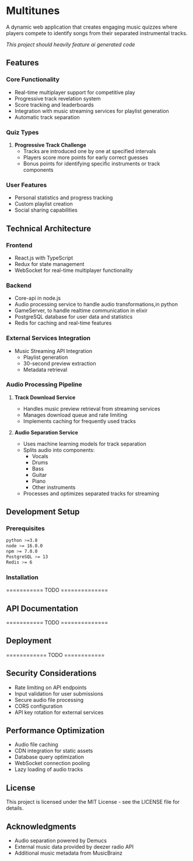 # Multitunes

A dynamic web application that creates engaging music quizzes where players compete to identify songs from their separated instrumental tracks. 

_This project should heavily feature ai generated code_


## Features

### Core Functionality
- Real-time multiplayer support for competitive play
- Progressive track revelation system
- Score tracking and leaderboards
- Integration with music streaming services for playlist generation
- Automatic track separation

### Quiz Types
1. **Progressive Track Challenge**
   - Tracks are introduced one by one at specified intervals
   - Players score more points for early correct guesses
   - Bonus points for identifying specific instruments or track components

### User Features
- Personal statistics and progress tracking
- Custom playlist creation
- Social sharing capabilities

## Technical Architecture

### Frontend
- React.js with TypeScript
- Redux for state management
- WebSocket for real-time multiplayer functionality

### Backend
- Core-api in node.js 
- Audio processing service to handle audio transformations,in python
- GameServer, to handle realtime communication in elixir
- PostgreSQL database for user data and statistics
- Redis for caching and real-time features

### External Services Integration
- Music Streaming API Integration
  - Playlist generation
  - 30-second preview extraction
  - Metadata retrieval

### Audio Processing Pipeline
1. **Track Download Service**
   - Handles music preview retrieval from streaming services
   - Manages download queue and rate limiting
   - Implements caching for frequently used tracks

2. **Audio Separation Service**
   - Uses machine learning models for track separation
   - Splits audio into components:
     - Vocals
     - Drums
     - Bass
     - Guitar
     - Piano
     - Other instruments
   - Processes and optimizes separated tracks for streaming

## Development Setup

### Prerequisites
```bash
python >=3.8
node >= 16.0.0
npm >= 7.0.0
PostgreSQL >= 13
Redis >= 6
```

### Installation
=========== TODO ==============

## API Documentation
=========== TODO ==============

## Deployment
============ TODO ============

## Security Considerations
- Rate limiting on API endpoints
- Input validation for user submissions
- Secure audio file processing
- CORS configuration
- API key rotation for external services

## Performance Optimization

- Audio file caching
- CDN integration for static assets
- Database query optimization
- WebSocket connection pooling
- Lazy loading of audio tracks

## License

This project is licensed under the MIT License - see the LICENSE file for details.

## Acknowledgments

- Audio separation powered by Demucs
- External music data provided by deezer radio API
- Additional music metadata from MusicBrainz
